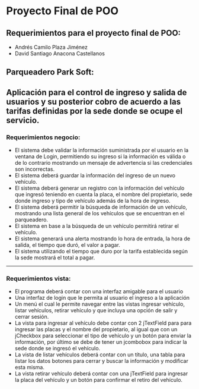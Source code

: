 # Proyecto Final de POO
## Requerimientos para el proyecto final de POO:

- Andrés Camilo Plaza Jiménez
- David Santiago Anacona Castellanos

## Parqueadero Park Soft:

Aplicación para el control de ingreso y salida de usuarios y su posterior cobro de acuerdo a las tarifas definidas por la sede donde se ocupe el servicio.
----

### Requerimientos negocio:

- El sistema debe validar la información suministrada por el usuario en la ventana de Login, permitiendo su ingreso si la información es válida o de lo contrario mostrando un mensaje de advertencia si las credenciales son incorrectas.
- El sistema deberá guardar la información del ingreso de un nuevo vehículo.
- El sistema deberá generar un registro con la información del vehículo que ingresó teniendo en cuenta la placa, el nombre del propietario, sede donde ingreso y tipo de vehículo además de la hora de ingreso.
- El sistema deberá permitir la búsqueda de información de un vehículo, mostrando una lista general de los vehículos que se encuentran en el parqueadero.
- El sistema en base a la búsqueda de un vehículo permitirá retirar el vehículo.
- El sistema generará una alerta mostrando lo hora de entrada, la hora de salida, el tiempo que duró, el valor a pagar. 
- El sistema utilizando el tiempo que duro por la tarifa establecida según la sede mostrará el total a pagar.

----
### Requerimientos vista:

- El programa deberá contar con una interfaz amigable para el usuario
- Una interfaz de login que le permita al usuario el ingreso a la aplicación
- Un menú el cual le permite navegar entre las vistas ingresar vehículo, listar vehículos, retirar vehículo y que incluya una opción de salir y cerrar sesión.
- La vista para ingresar al vehículo debe contar con 2 jTextField para para ingresar las placas y el nombre del propietario, al igual que con un jCheckbox para seleccionar el tipo de vehículo y un botón para enviar la información, por último se debe de tener un jcombobox para indicar la sede donde se ingresó el vehículo.
- La vista de listar vehículos deberá contar con un título, una tabla para listar los datos botones para cerrar y buscar la información y modificar esta misma.
- La vista retirar vehículo deberá contar con una jTextField para ingresar la placa del vehículo y un botón para confirmar el retiro del vehículo.



